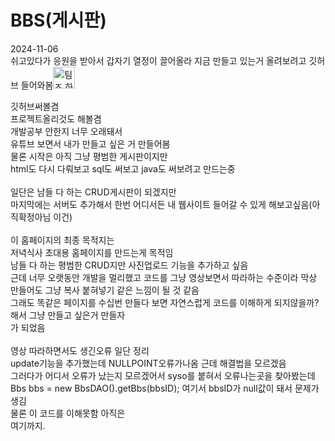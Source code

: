 # BBS(게시판)
2024-11-06</br>
쉬고있다가 응원을 받아서 갑자기 열정이 끌어올라 지금 만들고 있는거 올려보려고 깃허브 들어와봄<img width="35" alt="팀즈 하이파이브 아이콘" src="https://github.com/user-attachments/assets/af1ffe2d-7c13-46d0-8f60-67502a128664"></br>

깃허브써볼겸 </br>
프로젝트올리것도 해볼겸</br>
개발공부 안한지 너무 오래돼서</br>
유튜브 보면서 내가 만들고 싶은 거 만들어봄</br>
물론 시작은 아직 그냥 평범한 게시판이지만</br>
html도 다시 다뤄보고 sql도 써보고 java도 써보려고 만드는중</br>
</br>
일단은 남들 다 하는 CRUD게시판이 되겠지만</br>
마지막에는 서버도 추가해서 한번 어디서든 내 웹사이트 들어갈 수 있게 해보고싶음(아직확정아님 이건)</br>
</br>
이 홈페이지의 최종 목적지는</br>
저녁식사 초대용 홈페이지를 만드는게 목적임</br>
남들 다 하는 평범한 CRUD지만 사진업로드 기능을 추가하고 싶음</br>
근데 너무 오랫동안 개발을 멀리했고 코드를 그냥 영상보면서 따라하는 수준이라 막상 만들어도 그냥 복사 붙혀넣기 같은 느낌이 될 것 같음</br>
그래도 똑같은 페이지를 수십번 만들다 보면 자연스럽게 코드를 이해하게 되지않을까? 해서 그냥 만들고 싶은거 만들자</br>
가 되었음</br>
</br>
영상 따라하면서도 생긴오류 일단 정리</br>
update기능을 추가했는데 NULLPOINT오류가나옴 근데 해결법을 모르겠음</br>
그러다가 어디서 오류가 났는지 모르겠어서 syso를 붙혀서 오류나는곳을 찾아봤는데</br>
Bbs bbs = new BbsDAO().getBbs(bbsID); 여기서 bbsID가 null값이 돼서 문제가 생김</br>
물론 이 코드를 이해못함 아직은</br>
여기까지.</br>
